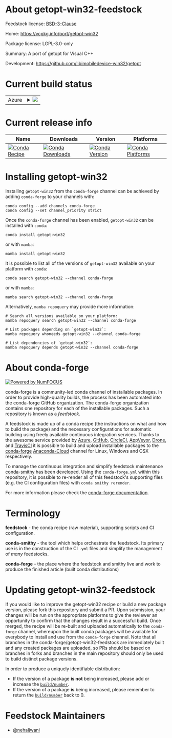 About getopt-win32-feedstock
============================

Feedstock license: [BSD-3-Clause](https://github.com/conda-forge/getopt-win32-feedstock/blob/main/LICENSE.txt)

Home: https://vcpkg.info/port/getopt-win32

Package license: LGPL-3.0-only

Summary: A port of getopt for Visual C++

Development: https://github.com/libimobiledevice-win32/getopt

Current build status
====================


<table>
    
  <tr>
    <td>Azure</td>
    <td>
      <details>
        <summary>
          <a href="https://dev.azure.com/conda-forge/feedstock-builds/_build/latest?definitionId=11900&branchName=main">
            <img src="https://dev.azure.com/conda-forge/feedstock-builds/_apis/build/status/getopt-win32-feedstock?branchName=main">
          </a>
        </summary>
        <table>
          <thead><tr><th>Variant</th><th>Status</th></tr></thead>
          <tbody><tr>
              <td>win_64</td>
              <td>
                <a href="https://dev.azure.com/conda-forge/feedstock-builds/_build/latest?definitionId=11900&branchName=main">
                  <img src="https://dev.azure.com/conda-forge/feedstock-builds/_apis/build/status/getopt-win32-feedstock?branchName=main&jobName=win&configuration=win%20win_64_" alt="variant">
                </a>
              </td>
            </tr>
          </tbody>
        </table>
      </details>
    </td>
  </tr>
</table>

Current release info
====================

| Name | Downloads | Version | Platforms |
| --- | --- | --- | --- |
| [![Conda Recipe](https://img.shields.io/badge/recipe-getopt--win32-green.svg)](https://anaconda.org/conda-forge/getopt-win32) | [![Conda Downloads](https://img.shields.io/conda/dn/conda-forge/getopt-win32.svg)](https://anaconda.org/conda-forge/getopt-win32) | [![Conda Version](https://img.shields.io/conda/vn/conda-forge/getopt-win32.svg)](https://anaconda.org/conda-forge/getopt-win32) | [![Conda Platforms](https://img.shields.io/conda/pn/conda-forge/getopt-win32.svg)](https://anaconda.org/conda-forge/getopt-win32) |

Installing getopt-win32
=======================

Installing `getopt-win32` from the `conda-forge` channel can be achieved by adding `conda-forge` to your channels with:

```
conda config --add channels conda-forge
conda config --set channel_priority strict
```

Once the `conda-forge` channel has been enabled, `getopt-win32` can be installed with `conda`:

```
conda install getopt-win32
```

or with `mamba`:

```
mamba install getopt-win32
```

It is possible to list all of the versions of `getopt-win32` available on your platform with `conda`:

```
conda search getopt-win32 --channel conda-forge
```

or with `mamba`:

```
mamba search getopt-win32 --channel conda-forge
```

Alternatively, `mamba repoquery` may provide more information:

```
# Search all versions available on your platform:
mamba repoquery search getopt-win32 --channel conda-forge

# List packages depending on `getopt-win32`:
mamba repoquery whoneeds getopt-win32 --channel conda-forge

# List dependencies of `getopt-win32`:
mamba repoquery depends getopt-win32 --channel conda-forge
```


About conda-forge
=================

[![Powered by
NumFOCUS](https://img.shields.io/badge/powered%20by-NumFOCUS-orange.svg?style=flat&colorA=E1523D&colorB=007D8A)](https://numfocus.org)

conda-forge is a community-led conda channel of installable packages.
In order to provide high-quality builds, the process has been automated into the
conda-forge GitHub organization. The conda-forge organization contains one repository
for each of the installable packages. Such a repository is known as a *feedstock*.

A feedstock is made up of a conda recipe (the instructions on what and how to build
the package) and the necessary configurations for automatic building using freely
available continuous integration services. Thanks to the awesome service provided by
[Azure](https://azure.microsoft.com/en-us/services/devops/), [GitHub](https://github.com/),
[CircleCI](https://circleci.com/), [AppVeyor](https://www.appveyor.com/),
[Drone](https://cloud.drone.io/welcome), and [TravisCI](https://travis-ci.com/)
it is possible to build and upload installable packages to the
[conda-forge](https://anaconda.org/conda-forge) [Anaconda-Cloud](https://anaconda.org/)
channel for Linux, Windows and OSX respectively.

To manage the continuous integration and simplify feedstock maintenance
[conda-smithy](https://github.com/conda-forge/conda-smithy) has been developed.
Using the ``conda-forge.yml`` within this repository, it is possible to re-render all of
this feedstock's supporting files (e.g. the CI configuration files) with ``conda smithy rerender``.

For more information please check the [conda-forge documentation](https://conda-forge.org/docs/).

Terminology
===========

**feedstock** - the conda recipe (raw material), supporting scripts and CI configuration.

**conda-smithy** - the tool which helps orchestrate the feedstock.
                   Its primary use is in the construction of the CI ``.yml`` files
                   and simplify the management of *many* feedstocks.

**conda-forge** - the place where the feedstock and smithy live and work to
                  produce the finished article (built conda distributions)


Updating getopt-win32-feedstock
===============================

If you would like to improve the getopt-win32 recipe or build a new
package version, please fork this repository and submit a PR. Upon submission,
your changes will be run on the appropriate platforms to give the reviewer an
opportunity to confirm that the changes result in a successful build. Once
merged, the recipe will be re-built and uploaded automatically to the
`conda-forge` channel, whereupon the built conda packages will be available for
everybody to install and use from the `conda-forge` channel.
Note that all branches in the conda-forge/getopt-win32-feedstock are
immediately built and any created packages are uploaded, so PRs should be based
on branches in forks and branches in the main repository should only be used to
build distinct package versions.

In order to produce a uniquely identifiable distribution:
 * If the version of a package **is not** being increased, please add or increase
   the [``build/number``](https://docs.conda.io/projects/conda-build/en/latest/resources/define-metadata.html#build-number-and-string).
 * If the version of a package **is** being increased, please remember to return
   the [``build/number``](https://docs.conda.io/projects/conda-build/en/latest/resources/define-metadata.html#build-number-and-string)
   back to 0.

Feedstock Maintainers
=====================

* [@nehaljwani](https://github.com/nehaljwani/)

